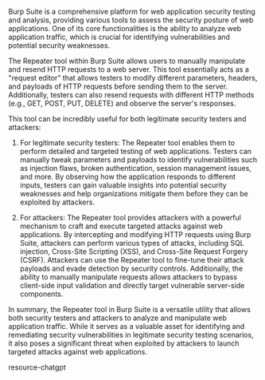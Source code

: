 Burp Suite is a comprehensive platform for web application security testing and analysis, providing various tools to assess the security posture of web applications. One of its core functionalities is the ability to analyze web application traffic, which is crucial for identifying vulnerabilities and potential security weaknesses.

The Repeater tool within Burp Suite allows users to manually manipulate and resend HTTP requests to a web server. This tool essentially acts as a "request editor" that allows testers to modify different parameters, headers, and payloads of HTTP requests before sending them to the server. Additionally, testers can also resend requests with different HTTP methods (e.g., GET, POST, PUT, DELETE) and observe the server's responses.

This tool can be incredibly useful for both legitimate security testers and attackers:

1. For legitimate security testers: The Repeater tool enables them to perform detailed and targeted testing of web applications. Testers can manually tweak parameters and payloads to identify vulnerabilities such as injection flaws, broken authentication, session management issues, and more. By observing how the application responds to different inputs, testers can gain valuable insights into potential security weaknesses and help organizations mitigate them before they can be exploited by attackers.

2. For attackers: The Repeater tool provides attackers with a powerful mechanism to craft and execute targeted attacks against web applications. By intercepting and modifying HTTP requests using Burp Suite, attackers can perform various types of attacks, including SQL injection, Cross-Site Scripting (XSS), and Cross-Site Request Forgery (CSRF). Attackers can use the Repeater tool to fine-tune their attack payloads and evade detection by security controls. Additionally, the ability to manually manipulate requests allows attackers to bypass client-side input validation and directly target vulnerable server-side components.

In summary, the Repeater tool in Burp Suite is a versatile utility that allows both security testers and attackers to analyze and manipulate web application traffic. While it serves as a valuable asset for identifying and remediating security vulnerabilities in legitimate security testing scenarios, it also poses a significant threat when exploited by attackers to launch targeted attacks against web applications.




resource-chatgpt

